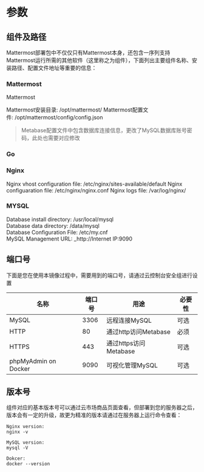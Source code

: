 # 参数

## 组件及路径

Mattermost部署包中不仅仅只有Mattermost本身，还包含一序列支持Mattermost运行所需的其他软件（这里称之为组件），下面列出主要组件名称、安装路径、配置文件地址等重要的信息：

### Mattermost

Mattermost

Mattermost安装目录: /opt/mattermost/
Mattermost配置文件: /opt/mattermost/config/config.json

> Metabase配置文件中包含数据库连接信息，更改了MySQL数据库账号密码，此处也需要对应修改

### Go


### Nginx
Nginx vhost configuration file: /etc/nginx/sites-available/default
Nginx configuaration file: /etc/nginx/nginx.conf
Nginx logs file: /var/log/nginx/

### MYSQL
Database install directory: /usr/local/mysql  
Database data directory: /data/mysql  
Database Configuration File: /etc/my.cnf  
MySQL Management URL: _http://Internet IP:9090


## 端口号

下面是您在使用本镜像过程中，需要用到的端口号，请通过云控制台安全组进行设置

| 名称 | 端口号 | 用途 |  必要性 |
| --- | --- | --- | --- |
| MySQL | 3306 | 远程连接MySQL | 可选 |
| HTTP | 80 | 通过http访问Metabase | 必须 |
| HTTPS | 443 | 通过https访问Metabase | 可选 |
| phpMyAdmin on Docker | 9090 | 可视化管理MySQL | 可选 |

## 版本号

组件对应的基本版本号可以通过云市场商品页面查看，但部署到您的服务器之后，版本会有一定的升级，故更为精准的版本请通过在服务器上运行命令查看：

```shell
Nginx version:
nginx -v

MySQL version:
mysql -V

Dokcer:
docker --version
```